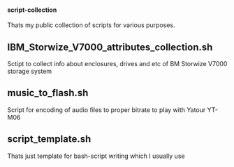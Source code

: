 #### script-collection
Thats my public collection of scripts for various purposes.

## IBM_Storwize_V7000_attributes_collection.sh
Sctipt to collect info about enclosures, drives and etc of BM Storwize V7000 storage system

## music_to_flash.sh
Script for encoding of audio files to proper bitrate to play with Yatour YT-M06  

## script_template.sh
Thats just template for bash-script writing which I usually use
